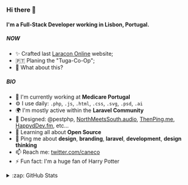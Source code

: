 ### Hi there 👋

#### I'm a Full-Stack Developer working in Lisbon, Portugal.

##### NOW

- ✨ Crafted last [Laracon Online](https://laracon.net) website;
- 🇵🇹 Planing the "Tuga-Co-Op";
- 🍑 What about this?

##### BIO

- 🏢 I'm currently working at **Medicare Portugal**
- ⚙️ I use daily: `.php`, `.js`, `.html`, `.css`, `.svg`, `.psd`, `.ai`
- 🌍 I'm mostly active within the **Laravel Community**
- 💅 Designed: @pestphp, [NorthMeetsSouth.audio](https://www.northmeetssouth.audio), [ThenPing.me](https://thenping.me), [HappydDev.fm](https://www.happydev.fm), etc…
- 🌱 Learning all about **Open Source**
- 💬 Ping me about **design**, **branding**, **laravel**, **development**, **design thinking**
- 📫 Reach me: [twitter.com/caneco](https://twitter.com/caneco)
- ⚡️ Fun fact: I'm a huge fan of Harry Potter

<details>
  <summary>:zap: GitHub Stats</summary>

  <img align="left" alt="Anna's GitHub Stats" src="https://github-readme-stats.vercel.app/api?username=arsentieva&show_icons=true&hide_border=true" />

</details>
